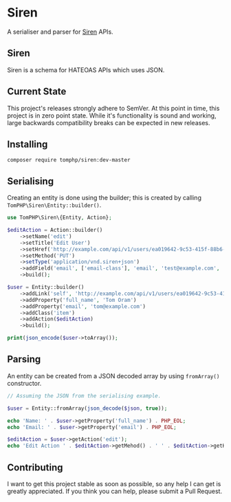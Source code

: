 # Siren

A serialiser and parser for [Siren](https://github.com/kevinswiber/siren) APIs.

## Siren

Siren is a schema for HATEOAS APIs which uses JSON.

## Current State

This project's releases strongly adhere to SemVer. At this point in time, this
project is in zero point state. While it's functionality is sound and working,
large backwards compatibility breaks can be expected in new releases.

## Installing

```
composer require tomphp/siren:dev-master
```

## Serialising

Creating an entity is done using the builder; this is created by calling
`TomPHP\Siren\Entity::builder()`.

```php
use TomPHP\Siren\{Entity, Action};

$editAction = Action::builder()
    ->setName('edit')
    ->setTitle('Edit User')
    ->setHref('http://example.com/api/v1/users/ea019642-9c53-415f-88b6-e191dea184f9')
    ->setMethod('PUT')
    ->setType('application/vnd.siren+json')
    ->addField('email', ['email-class'], 'email', 'test@example.com', 'Email Address')
    ->build();

$user = Entity::builder()
    ->addLink('self', 'http://example.com/api/v1/users/ea019642-9c53-415f-88b6-e191dea184f9')
    ->addProperty('full_name', 'Tom Oram')
    ->addProperty('email', 'tom@example.com')
    ->addClass('item')
    ->addAction($editAction)
    ->build();

print(json_encode($user->toArray());
```

## Parsing

An entity can be created from a JSON decoded array by using `fromArray()`
constructor.

```php
// Assuming the JSON from the serialising example.

$user = Entity::fromArray(json_decode($json, true));

echo 'Name: ' . $user->getProperty('full_name') . PHP_EOL;
echo 'Email: ' . $user->getProperty('email') . PHP_EOL;

$editAction = $user->getAction('edit');
echo 'Edit Action ' . $editAction->getMehod() . ' ' . $editAction->getHref() . PHP_EOL;
```

## Contributing

I want to get this project stable as soon as possible, so any help I can get
is greatly appreciated. If you think you can help, please submit a Pull Request.
